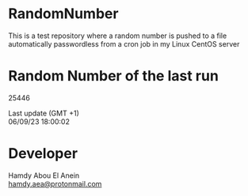 # RandomNumber    
This is a test repository where a random number is pushed to a file automatically passwordless from a cron job in my Linux CentOS server    
# Random Number of the last run   
25446
      
Last update (GMT +1)    
06/09/23 18:00:02
# Developer    
Hamdy Abou El Anein   
hamdy.aea@protonmail.com
